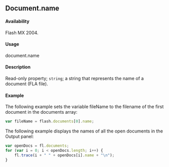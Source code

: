 ## Document.name

#### Availability

Flash MX 2004.

#### Usage

document.name

#### Description

Read-only property; `string`; a string that represents the name of a document (FLA file).

#### Example

The following example sets the variable fileName to the filename of the first document in the documents array:

```javascript
var fileName = flash.documents[0].name;
```

The following example displays the names of all the open documents in the Output panel:

```javascript
var openDocs = fl.documents;
for (var i = 0; i < openDocs.length; i++) {
    fl.trace(i + " " + openDocs[i].name + "\n");
}
```
